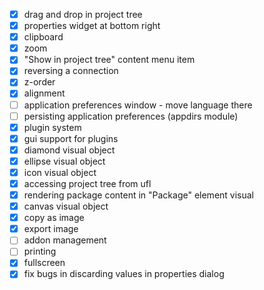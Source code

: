 - [x] drag and drop in project tree
- [x] properties widget at bottom right
- [x] clipboard
- [x] zoom
- [x] "Show in project tree" content menu item
- [x] reversing a connection
- [x] z-order
- [x] alignment
- [ ] application preferences window - move language there
- [ ] persisting application preferences (appdirs module)
- [x] plugin system
- [x] gui support for plugins
- [x] diamond visual object
- [x] ellipse visual object
- [x] icon visual object
- [x] accessing project tree from ufl
- [x] rendering package content in "Package" element visual
- [x] canvas visual object
- [x] copy as image
- [x] export image
- [ ] addon management
- [ ] printing
- [x] fullscreen
- [x] fix bugs in discarding values in properties dialog
